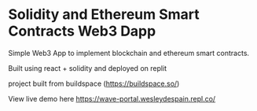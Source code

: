 # Solidity and Ethereum Smart Contracts Web3 Dapp

Simple Web3 App to implement blockchain and ethereum smart contracts.

Built using react + solidity and deployed on replit 

project built from buildspace (https://buildspace.so/)

View live demo here https://wave-portal.wesleydespain.repl.co/
